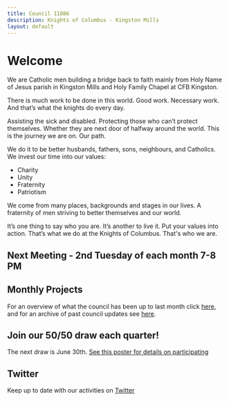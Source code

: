 ```yaml
---
title: Council 11886
description: Knights of Columbus - Kingston Mills
layout: default
---
```


# Welcome

We are Catholic men building a bridge back to faith mainly from Holy Name of Jesus parish in Kingston Mills and Holy Family Chapel at CFB Kingston.

There is much work to be done in this world. Good work. Necessary work. And that’s what the knights do every day.

Assisting the sick and disabled. Protecting those who can’t protect themselves. Whether they are next door of halfway around the world. This is the journey we are on. Our path.

We do it to be better husbands, fathers, sons, neighbours, and Catholics. We invest our time into our values:

- Charity
- Unity
- Fraternity
- Patriotism

We come from many places, backgrounds and stages in our lives. A fraternity of men striving to better themselves and our world.

It’s one thing to say who you are. It’s another to live it. Put your values into action. That’s what we do at the Knights of Columbus. That's who we are.

## Next Meeting - 2nd Tuesday of each month 7-8 PM

## Monthly Projects

For an overview of what the council has been up to last month click [here](https://github.com/11886knights/11886knights.github.io/raw/master/docs/monthly_projects/2022/03-Mar22.pdf), and for an archive of past council updates see [here](https://github.com/11886knights/11886knights.github.io/tree/master/docs/monthly_projects). 

## Join our 50/50 draw each quarter!

The next draw is June 30th. [See this poster for details on participating](https://github.com/11886knights/11886knights.github.io/raw/master/docs/Council_Raffle_Jun_30_draw.pdf)

## Twitter

Keep up to date with our activities on [Twitter](https://twitter.com/11886knights?lang=en)
